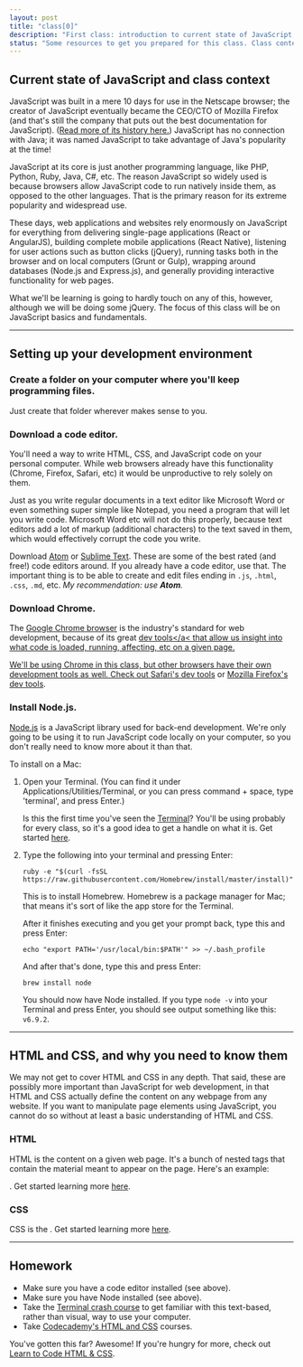 ```yaml
---
layout: post
title: "class[0]"
description: "First class: introduction to current state of JavaScript, why HTML and CSS is necessary, and setting up a development environment."
status: "Some resources to get you prepared for this class. Class content (slides, etc) coming soon."
---
```


<h2 class="header medium-header">Current state of JavaScript and class context</h2>

JavaScript was built in a mere 10 days for use in the Netscape browser; the creator of JavaScript eventually became the CEO/CTO of Mozilla Firefox (and that's still the company that puts out the best documentation for JavaScript). (<a href="https://www.w3.org/community/webed/wiki/A_Short_History_of_JavaScript" target="blank">Read more of its history here.</a>) JavaScript has no connection with Java; it was named JavaScript to take advantage of Java's popularity at the time!

JavaScript at its core is just another programming language, like PHP, Python, Ruby, Java, C#, etc. The reason JavaScript so widely used is because browsers allow JavaScript code to run natively inside them, as opposed to the other languages. That is the primary reason for its extreme popularity and widespread use.

These days, web applications and websites rely enormously on JavaScript for everything from delivering single-page applications (React or AngularJS), building complete mobile applications  (React Native), listening for user actions such as button clicks (jQuery), running tasks both in the browser and on local computers (Grunt or Gulp), wrapping around databases (Node.js and Express.js), and generally providing interactive functionality for web pages.

What we'll be learning is going to hardly touch on any of this, however, although we will be doing some jQuery. The focus of this class will be on JavaScript basics and fundamentals.

<hr>

<h2 class="header medium-header">Setting up your development environment</h2>

<h3 class="header small-header">Create a folder on your computer where you'll keep programming files.</h3>

Just create that folder wherever makes sense to you.

<h3 class="header small-header">Download a code editor.</h3>

You'll need a way to write HTML, CSS, and JavaScript code on your personal computer. While web browsers already have this functionality (Chrome, Firefox, Safari, etc) it would be unproductive to rely solely on them.

Just as you write regular documents in a text editor like Microsoft Word or even something super simple like Notepad, you need a program that will let you write code. Microsoft Word etc will not do this properly, because text editors add a lot of markup (additional characters) to the text saved in them, which would effectively corrupt the code you write.

Download [Atom](https://atom.io/) or [Sublime Text](https://www.sublimetext.com/download). These are some of the best rated (and free!) code editors around. If you already have a code editor, use that. The important thing is to be able to create and edit files ending in `.js`, `.html`, `.css`, `.md`, etc. *My recommendation: use **Atom**.*

<h3 class="header small-header">Download Chrome.</h3>

The <a href="https://www.google.com/chrome/browser/desktop/" target="blank">Google Chrome browser</a> is the industry's standard for web development, because of its great <a href="https://developers.google.com/web/tools/chrome-devtools/" target="blank">dev tools</a< that allow us insight into what code is loaded, running, affecting, etc on a given page.

We'll be using Chrome in this class, but other browsers have their own development tools as well. Check out <a href="https://developer.apple.com/library/content/documentation/AppleApplications/Conceptual/Safari_Developer_Guide/GettingStarted/GettingStarted.html" target="blank">Safari's dev tools</a> or <a href="https://developer.mozilla.org/en-US/docs/Tools" target="blank">Mozilla Firefox's dev tools</a>.

<h3 class="header small-header">Install Node.js.</h3>

<a href="https://nodejs.org/en/" target="blank">Node.js</a> is a JavaScript library used for back-end development. We're only going to be using it to run JavaScript code locally on your computer, so you don't really need to know more about it than that.

To install on a Mac:

1. Open your Terminal. (You can find it under Applications/Utilities/Terminal, or you can press  command + space, type 'terminal', and press Enter.)

    Is this the first time you've seen the <a href="http://www.macworld.co.uk/feature/mac-software/get-more-out-of-os-x-terminal-3608274/" target="blank">Terminal</a>? You'll be using probably for every class, so it's a good idea to get a handle on what it is. Get started <a target="blank" href="http://stackforyourself.com/comp-sci/2016/10/01/command-line/">here</a>.

2. Type the following into your terminal and pressing Enter:

    ```
    ruby -e "$(curl -fsSL https://raw.githubusercontent.com/Homebrew/install/master/install)"
    ```

    This is to install Homebrew. Homebrew is a package manager for Mac; that means it's sort of like the app store for the Terminal.

    After it finishes executing and you get your prompt back, type this and press Enter:

    ```
    echo "export PATH='/usr/local/bin:$PATH'" >> ~/.bash_profile
    ```

    And after that's done, type this and press Enter:

    ```
    brew install node
    ```

    You should now have Node installed. If you type `node -v` into your Terminal and press Enter, you should see output something like this: `v6.9.2`.

<hr>

<h2 class="header medium-header">HTML and CSS, and why you need to know them</h2>

We may not get to cover HTML and CSS in any depth. That said, these are possibly more important than JavaScript for web development, in that HTML and CSS actually define the content on any webpage from any website. If you want to manipulate page elements using JavaScript, you cannot do so without at least a basic understanding of HTML and CSS.

<h3 class="header small-header">HTML</h3>

HTML is the content on a given web page. It's a bunch of nested tags that contain the material meant to appear on the page. Here's an example:

. Get started learning more <a href="" target="blank">here</a>.

<h3 class="header small-header">CSS</h3>

CSS is the . Get started learning more <a href="" target="blank">here</a>.

<hr>

<h2 class="header medium-header">Homework</h2>

- Make sure you have a code editor installed (see above).
- Make sure you have Node installed (see above).
- Take the <a href="https://learnpythonthehardway.org/book/appendixa.html" target="blank">Terminal crash course</a> to get familiar with this text-based, rather than visual, way to use your computer.
- Take <a href="https://www.codecademy.com" target="blank">Codecademy's HTML and CSS</a> courses.

You've gotten this far? Awesome! If you're hungry for more, check out <a href="http://learn.shayhowe.com/html-css/" target="blank">Learn to Code HTML & CSS</a>.
